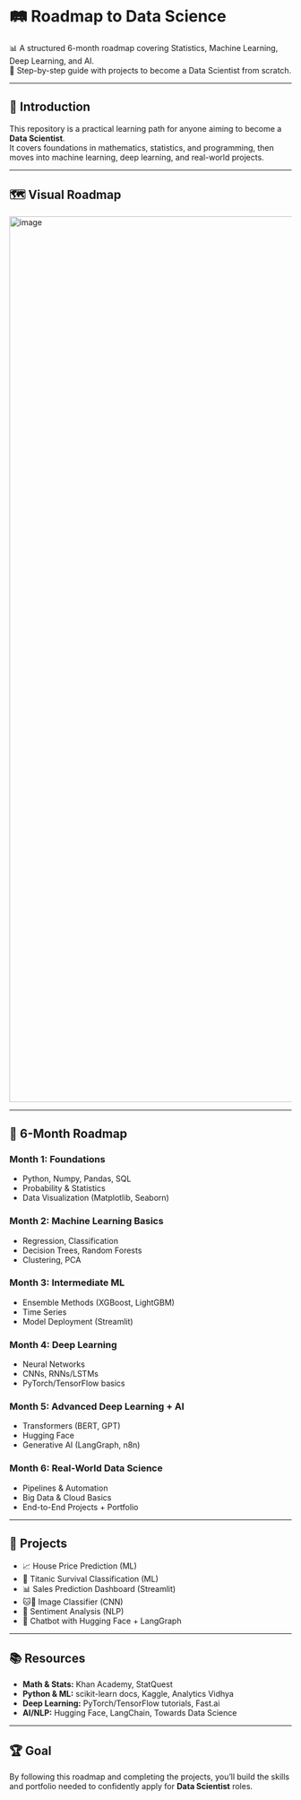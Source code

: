 # 🛤️ Roadmap to Data Science

📊 A structured 6-month roadmap covering Statistics, Machine Learning, Deep Learning, and AI.  
🚀 Step-by-step guide with projects to become a Data Scientist from scratch.

---

## 📖 Introduction
This repository is a practical learning path for anyone aiming to become a **Data Scientist**.  
It covers foundations in mathematics, statistics, and programming, then moves into machine learning, deep learning, and real-world projects.

---

## 🗺️ Visual Roadmap
<img width="2379" height="1580" alt="image" src="https://github.com/user-attachments/assets/a801b9f5-6323-4a6a-9553-96eda8ebb9e2" />


---

## 📅 6-Month Roadmap

### Month 1: Foundations
- Python, Numpy, Pandas, SQL
- Probability & Statistics
- Data Visualization (Matplotlib, Seaborn)

### Month 2: Machine Learning Basics
- Regression, Classification
- Decision Trees, Random Forests
- Clustering, PCA

### Month 3: Intermediate ML
- Ensemble Methods (XGBoost, LightGBM)
- Time Series
- Model Deployment (Streamlit)

### Month 4: Deep Learning
- Neural Networks
- CNNs, RNNs/LSTMs
- PyTorch/TensorFlow basics

### Month 5: Advanced Deep Learning + AI
- Transformers (BERT, GPT)
- Hugging Face
- Generative AI (LangGraph, n8n)

### Month 6: Real-World Data Science
- Pipelines & Automation
- Big Data & Cloud Basics
- End-to-End Projects + Portfolio

---

## 📂 Projects
- 📈 House Price Prediction (ML)
- 🚢 Titanic Survival Classification (ML)
- 📊 Sales Prediction Dashboard (Streamlit)
- 🐱🐶 Image Classifier (CNN)
- 💬 Sentiment Analysis (NLP)
- 🤖 Chatbot with Hugging Face + LangGraph

---

## 📚 Resources
- **Math & Stats:** Khan Academy, StatQuest  
- **Python & ML:** scikit-learn docs, Kaggle, Analytics Vidhya  
- **Deep Learning:** PyTorch/TensorFlow tutorials, Fast.ai  
- **AI/NLP:** Hugging Face, LangChain, Towards Data Science  

---

## 🏆 Goal
By following this roadmap and completing the projects, you’ll build the skills and portfolio needed to confidently apply for **Data Scientist** roles.
